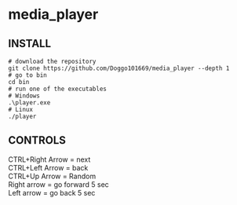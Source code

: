 
# media_player

## INSTALL
```
# download the repository
git clone https://github.com/Doggo101669/media_player --depth 1
# go to bin
cd bin
# run one of the executables
# Windows
.\player.exe
# Linux
./player
```

## CONTROLS
CTRL+Right Arrow = next<br />
CTRL+Left Arrow = back<br />
CTRL+Up Arrow = Random<br />
Right arrow = go forward 5 sec<br />
Left arrow = go back 5 sec<br />
